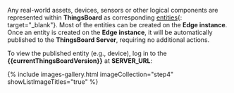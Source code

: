 Any real-world assets, devices, sensors or other logical components are represented within **ThingsBoard** as corresponding [entities](/docs/{{peDocsPrefix}}user-guide/entities-and-relations/){: target="_blank"}.
Most of the entities can be created on the **Edge instance**. Once an entity is created on the **Edge instance**, it will be automatically published to the **ThingsBoard Server**, requiring no additional actions.

To view the published entity (e.g., device), log in to the **{{currentThingsBoardVersion}}** at **SERVER_URL**:

{% include images-gallery.html imageCollection="step4" showListImageTitles="true" %}